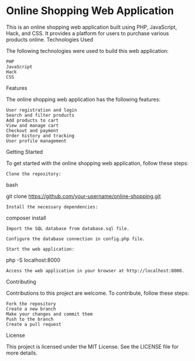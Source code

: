 # Online Shopping Web Application

This is an online shopping web application built using PHP, JavaScript, Hack, and CSS. It provides a platform for users to purchase various products online.
Technologies Used

The following technologies were used to build this web application:

    PHP
    JavaScript 
    Hack
    CSS
    
Features

The online shopping web application has the following features:

    User registration and login
    Search and filter products
    Add products to cart
    View and manage cart
    Checkout and payment
    Order history and tracking
    User profile management

Getting Started

To get started with the online shopping web application, follow these steps:

    Clone the repository:

bash

git clone https://github.com/your-username/online-shopping.git

    Install the necessary dependencies:

composer install

    Import the SQL database from database.sql file.

    Configure the database connection in config.php file.

    Start the web application:

php -S localhost:8000

    Access the web application in your browser at http://localhost:8000.

Contributing

Contributions to this project are welcome. To contribute, follow these steps:

    Fork the repository
    Create a new branch
    Make your changes and commit them
    Push to the branch
    Create a pull request

License

This project is licensed under the MIT License. See the LICENSE file for more details.
